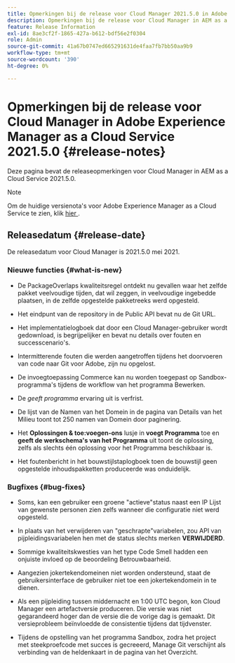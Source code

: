 ```yaml
---
title: Opmerkingen bij de release voor Cloud Manager 2021.5.0 in Adobe Experience Manager as a Cloud Service
description: Opmerkingen bij de release voor Cloud Manager in AEM as a Cloud Service 2021.5.0
feature: Release Information
exl-id: 8ae3cf2f-1865-427a-b612-bdf56e2f0304
role: Admin
source-git-commit: 41a67b0747ed665291631de4faa7fb7bb50aa9b9
workflow-type: tm+mt
source-wordcount: '390'
ht-degree: 0%

---
```


# Opmerkingen bij de release voor Cloud Manager in Adobe Experience Manager as a Cloud Service 2021.5.0 {#release-notes}

Deze pagina bevat de releaseopmerkingen voor Cloud Manager in AEM as a Cloud Service 2021.5.0.

>[!NOTE]
>Om de huidige versienota&#39;s voor Adobe Experience Manager as a Cloud Service te zien, klik [&#x200B; hier &#x200B;](https://experienceleague.adobe.com/nl/docs/experience-manager-cloud-service/content/release-notes/release-notes/release-notes-current).

## Releasedatum {#release-date}

De releasedatum voor Cloud Manager is 2021.5.0 mei 2021.

### Nieuwe functies {#what-is-new}

* De PackageOverlaps kwaliteitsregel ontdekt nu gevallen waar het zelfde pakket veelvoudige tijden, dat wil zeggen, in veelvoudige ingebedde plaatsen, in de zelfde opgestelde pakketreeks werd opgesteld.

* Het eindpunt van de repository in de Public API bevat nu de Git URL.

* Het implementatielogboek dat door een Cloud Manager-gebruiker wordt gedownload, is begrijpelijker en bevat nu details over fouten en successcenario&#39;s.

* Intermitterende fouten die werden aangetroffen tijdens het doorvoeren van code naar Git voor Adobe, zijn nu opgelost.

* De invoegtoepassing Commerce kan nu worden toegepast op Sandbox-programma&#39;s tijdens de workflow van het programma Bewerken.

* De *geeft programma* ervaring uit is verfrist.

* De lijst van de Namen van het Domein in de pagina van Details van het Milieu toont tot 250 namen van Domein door paginering.

* Het **Oplossingen &amp; toe:voegen-ons** lusje in **voegt Programma** toe en **geeft de werkschema&#39;s van het Programma** uit toont de oplossing, zelfs als slechts één oplossing voor het Programma beschikbaar is.

* Het foutenbericht in het bouwstijlstaplogboek toen de bouwstijl geen opgestelde inhoudspakketten produceerde was onduidelijk.

### Bugfixes {#bug-fixes}

* Soms, kan een gebruiker een groene &quot;actieve&quot;status naast een IP Lijst van gewenste personen zien zelfs wanneer die configuratie niet werd opgesteld.

* In plaats van het verwijderen van &quot;geschrapte&quot;variabelen, zou API van pijpleidingsvariabelen hen met de status slechts merken **VERWIJDERD**.

* Sommige kwaliteitskwesties van het type Code Smell hadden een onjuiste invloed op de beoordeling Betrouwbaarheid.

* Aangezien jokertekendomeinen niet worden ondersteund, staat de gebruikersinterface de gebruiker niet toe een jokertekendomein in te dienen.

* Als een pijpleiding tussen middernacht en 1:00 UTC begon, kon Cloud Manager een artefactversie produceren. Die versie was niet gegarandeerd hoger dan de versie die de vorige dag is gemaakt. Dit versieprobleem beïnvloedde de consistentie tijdens dat tijdvenster.

* Tijdens de opstelling van het programma Sandbox, zodra het project met steekproefcode met succes is gecreeerd, Manage Git verschijnt als verbinding van de heldenkaart in de pagina van het Overzicht.

